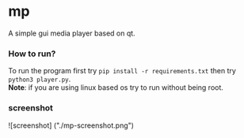 # mp
A simple gui media player based on qt.

### How to run?
To run the program first try ```pip install -r requirements.txt``` then try ```python3 player.py```.<br>
**Note**: if you are using linux based os try to run without being root.<br>

### screenshot
![screenshot] ("./mp-screenshot.png")
